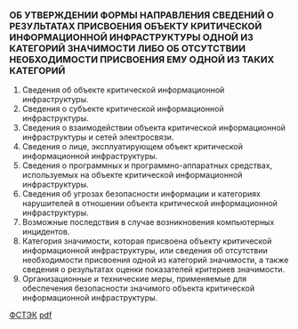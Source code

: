 ### ОБ УТВЕРЖДЕНИИ ФОРМЫ НАПРАВЛЕНИЯ СВЕДЕНИЙ О РЕЗУЛЬТАТАХ ПРИСВОЕНИЯ ОБЪЕКТУ КРИТИЧЕСКОЙ ИНФОРМАЦИОННОЙ ИНФРАСТРУКТУРЫ ОДНОЙ ИЗ КАТЕГОРИЙ ЗНАЧИМОСТИ ЛИБО ОБ ОТСУТСТВИИ НЕОБХОДИМОСТИ ПРИСВОЕНИЯ ЕМУ ОДНОЙ ИЗ ТАКИХ КАТЕГОРИЙ

1. Сведения об объекте критической информационной инфраструктуры.
2. Сведения о субъекте критической информационной инфраструктуры.
3. Сведения о взаимодействии объекта критической информационной инфраструктуры и сетей электросвязи.
4. Сведения о лице, эксплуатирующем объект критической информационной инфраструктуры.
5. Сведения о программных и программно-аппаратных средствах, используемых на объекте критической информационной инфраструктуры.
6. Сведения об угрозах безопасности информации и категориях нарушителей в отношении объекта критической информационной инфраструктуры.
7. Возможные последствия в случае возникновения компьютерных инцидентов.
8. Категория значимости, которая присвоена объекту критической информационной инфраструктуры, или сведения об отсутствии необходимости присвоения одной из категорий значимости, а также сведения о результатах оценки показателей критериев значимости.
9. Организационные и технические меры, применяемые для обеспечения безопасности значимого объекта критической информационной инфраструктуры.

[ФСТЭК](https://fstec.ru/normotvorcheskaya/akty/53-prikazy/1590-prikaz-fstek-rossii-ot-22-dekabrya-2017-g-n-236)
[pdf](pdf/236_Приказ_ФСТЭК.pdf)
